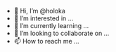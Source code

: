 - 👋 Hi, I’m @holoka
- 👀 I’m interested in ...
- 🌱 I’m currently learning ...
- 💞️ I’m looking to collaborate on ...
- 📫 How to reach me ...

<!---
holoka/holoka is a ✨ special ✨ repository because its `README.md` (this file) appears on your GitHub profile.
You can click the Preview link to take a look at your changes.
--->

